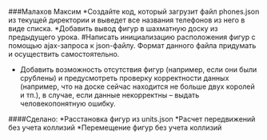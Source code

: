 ###Малахов Максим
*Создайте код, который загрузит файл phones.json из текущей директории и выведет все названия телефонов из него в виде списка.
*Добавить вывод фигур в шахматную доску из предыдущего урока.
#Написать инициализацию расположения фигур с помощью ajax-запроса к json-файлу. Формат данного файла придумать и осуществить самостоятельно.
* Добавить возможность отсутствия фигур (например, если они были срублены) и предусмотреть проверку корректности данных (например, что на доске сейчас находится не больше двух королей и тп.), в случае, если данные некорректны – выдать человекопонятную ошибку.

####Сделано:
*Расстановка фигур из units.json
*Расчет передвижений без учета коллизий
*Перемещение фигур без учета коллизий

